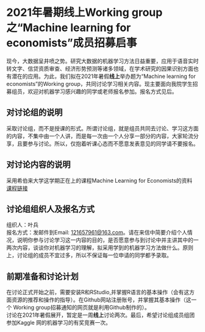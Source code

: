 # 2021年暑期线上Working group之“Machine learning for economists”成员招募启事  
  
现今，大数据呈井喷之势。研究大数据的机器学习方法日益重要，应用于语音实时转文字、信贷资质审查、经济形势预测等诸多领域，在学术研究的因果识别方面也有潜在的应用。为此，我们拟在2021年暑假**线上**举办题为“Machine learning for economists”的Working group，共同讨论学习相关内容。现主要面向我院学生招募组员，欢迎对机器学习感兴趣的同学或老师报名参加。报名方式见后。  
  
## 对讨论组的说明  
采取讨论组，而不是授课的形式。所谓讨论组，就是组员共同去讨论、学习这方面的内容，不集中由一个人讲，而是每一次由一个人分享一部分的内容，大家轮流分享，且要参与讨论。所以，仅抱着听课心态而不愿意发表意见的同学请不要报名。  
  
## 对讨论内容的说明  
采用希伯来大学这学期正在上的课程Machine Learning for Economists的资料 [课程链接](https://github.com/ml4econ/lecture-notes-2021)  
  
## 讨论组组织人及报名方式  
组织人：叶兵  
报名方式：发邮件到Email: 121657961@163.com。请在来信中简要介绍个人情况，说明你参与讨论学习这一内容的目的，是否愿意参与到讨论中并主讲其中的一两次内容，谈谈你对机器学习的理解，拟采用学到的机器学习方法做什么。原则上，讨论组的成员不宜过多，所以不保证每一位申请的同学都予录取。  
  
## 前期准备和讨论计划  
在讨论正式开始之前，需要安装R和RStudio,并掌握R语言的基本操作（会有这方面资源的推荐和操作的指导）。在Github网站注册账号，并掌握其基本操作（这一个 Working group招募通知的网页就是利用Github制作的）。  
讨论在2021年暑假展开，暂定是一周**线上**讨论两次。最后，希望讨论组成员组团参加Kaggle 网的机器学习的有奖竞赛一次。  
